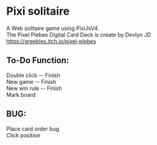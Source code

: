 # Pixi solitaire

A Web solitaire game using PixiJsV4.<br>
The Pixel Plebes Digital Card Deck is create by Devlyn JD<br>
https://greebles.itch.io/pixel-plebes<br>

## To-Do Function:<br>
Double click -- Finish<br>
New game     -- Finish<br>
New win rule -- Finish<br>
Mark board
## BUG:<br>
Place card order bug<br>
Click position<br>
